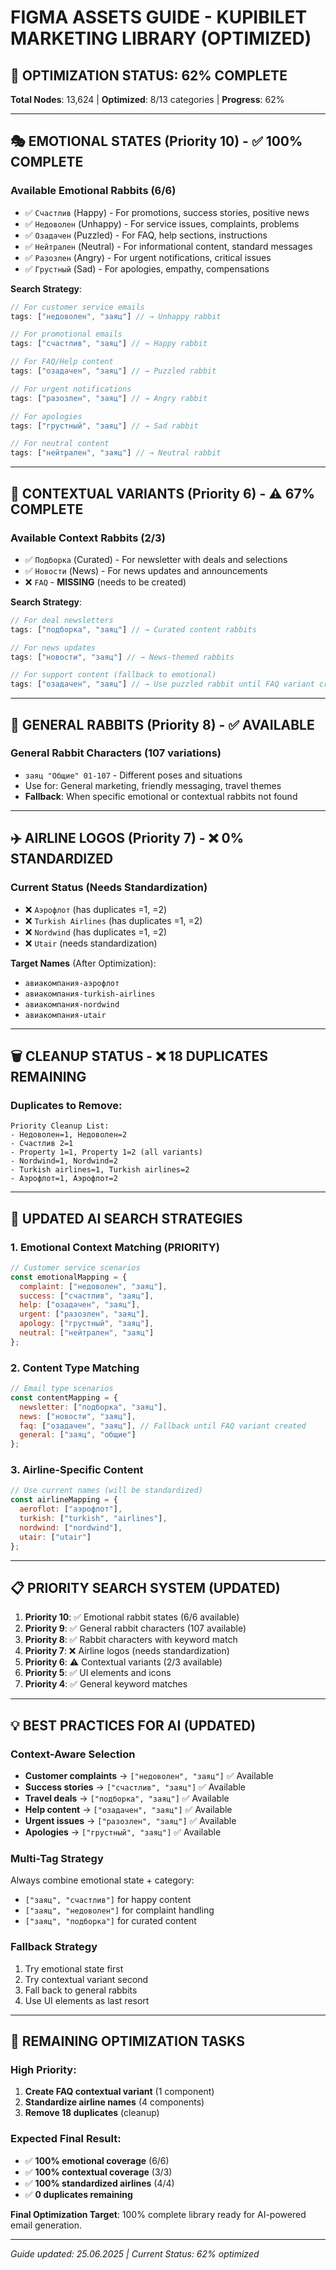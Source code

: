 # FIGMA ASSETS GUIDE - KUPIBILET MARKETING LIBRARY (OPTIMIZED)

## 🎯 OPTIMIZATION STATUS: 62% COMPLETE

**Total Nodes**: 13,624 | **Optimized**: 8/13 categories | **Progress**: 62%

---

## 🎭 EMOTIONAL STATES (Priority 10) - ✅ 100% COMPLETE

### Available Emotional Rabbits (6/6)
- ✅ `Счастлив` (Happy) - For promotions, success stories, positive news
- ✅ `Недоволен` (Unhappy) - For service issues, complaints, problems  
- ✅ `Озадачен` (Puzzled) - For FAQ, help sections, instructions
- ✅ `Нейтрален` (Neutral) - For informational content, standard messages
- ✅ `Разозлен` (Angry) - For urgent notifications, critical issues
- ✅ `Грустный` (Sad) - For apologies, empathy, compensations

**Search Strategy**:
```javascript
// For customer service emails
tags: ["недоволен", "заяц"] // → Unhappy rabbit

// For promotional emails  
tags: ["счастлив", "заяц"] // → Happy rabbit

// For FAQ/Help content
tags: ["озадачен", "заяц"] // → Puzzled rabbit

// For urgent notifications
tags: ["разозлен", "заяц"] // → Angry rabbit

// For apologies
tags: ["грустный", "заяц"] // → Sad rabbit

// For neutral content
tags: ["нейтрален", "заяц"] // → Neutral rabbit
```

---

## 📧 CONTEXTUAL VARIANTS (Priority 6) - ⚠️ 67% COMPLETE

### Available Context Rabbits (2/3)
- ✅ `Подборка` (Curated) - For newsletter with deals and selections
- ✅ `Новости` (News) - For news updates and announcements
- ❌ `FAQ` - **MISSING** (needs to be created)

**Search Strategy**:
```javascript
// For deal newsletters
tags: ["подборка", "заяц"] // → Curated content rabbits

// For news updates
tags: ["новости", "заяц"] // → News-themed rabbits

// For support content (fallback to emotional)
tags: ["озадачен", "заяц"] // → Use puzzled rabbit until FAQ variant created
```

---

## 🐰 GENERAL RABBITS (Priority 8) - ✅ AVAILABLE

### General Rabbit Characters (107 variations)
- `заяц "Общие" 01-107` - Different poses and situations
- Use for: General marketing, friendly messaging, travel themes
- **Fallback**: When specific emotional or contextual rabbits not found

---

## ✈️ AIRLINE LOGOS (Priority 7) - ❌ 0% STANDARDIZED

### Current Status (Needs Standardization)
- ❌ `Аэрофлот` (has duplicates =1, =2)
- ❌ `Turkish Airlines` (has duplicates =1, =2)
- ❌ `Nordwind` (has duplicates =1, =2)
- ❌ `Utair` (needs standardization)

**Target Names** (After Optimization):
- `авиакомпания-аэрофлот`
- `авиакомпания-turkish-airlines`
- `авиакомпания-nordwind`
- `авиакомпания-utair`

---

## 🗑️ CLEANUP STATUS - ❌ 18 DUPLICATES REMAINING

### Duplicates to Remove:
```
Priority Cleanup List:
- Недоволен=1, Недоволен=2
- Счастлив 2=1
- Property 1=1, Property 1=2 (all variants)
- Nordwind=1, Nordwind=2
- Turkish airlines=1, Turkish airlines=2
- Аэрофлот=1, Аэрофлот=2
```

---

## 🤖 UPDATED AI SEARCH STRATEGIES

### 1. Emotional Context Matching (PRIORITY)
```javascript
// Customer service scenarios
const emotionalMapping = {
  complaint: ["недоволен", "заяц"],
  success: ["счастлив", "заяц"],
  help: ["озадачен", "заяц"],
  urgent: ["разозлен", "заяц"],
  apology: ["грустный", "заяц"],
  neutral: ["нейтрален", "заяц"]
};
```

### 2. Content Type Matching
```javascript
// Email type scenarios  
const contentMapping = {
  newsletter: ["подборка", "заяц"],
  news: ["новости", "заяц"],
  faq: ["озадачен", "заяц"], // Fallback until FAQ variant created
  general: ["заяц", "общие"]
};
```

### 3. Airline-Specific Content
```javascript
// Use current names (will be standardized)
const airlineMapping = {
  aeroflot: ["аэрофлот"],
  turkish: ["turkish", "airlines"],
  nordwind: ["nordwind"],
  utair: ["utair"]
};
```

---

## 📋 PRIORITY SEARCH SYSTEM (UPDATED)

1. **Priority 10**: ✅ Emotional rabbit states (6/6 available)
2. **Priority 9**: ✅ General rabbit characters (107 available)
3. **Priority 8**: ✅ Rabbit characters with keyword match
4. **Priority 7**: ❌ Airline logos (needs standardization)
5. **Priority 6**: ⚠️ Contextual variants (2/3 available)
6. **Priority 5**: ✅ UI elements and icons
7. **Priority 4**: ✅ General keyword matches

---

## 💡 BEST PRACTICES FOR AI (UPDATED)

### Context-Aware Selection
- **Customer complaints** → `["недоволен", "заяц"]` ✅ Available
- **Success stories** → `["счастлив", "заяц"]` ✅ Available
- **Travel deals** → `["подборка", "заяц"]` ✅ Available
- **Help content** → `["озадачен", "заяц"]` ✅ Available
- **Urgent issues** → `["разозлен", "заяц"]` ✅ Available
- **Apologies** → `["грустный", "заяц"]` ✅ Available

### Multi-Tag Strategy
Always combine emotional state + category:
- `["заяц", "счастлив"]` for happy content
- `["заяц", "недоволен"]` for complaint handling
- `["заяц", "подборка"]` for curated content

### Fallback Strategy
1. Try emotional state first
2. Try contextual variant second  
3. Fall back to general rabbits
4. Use UI elements as last resort

---

## 🎯 REMAINING OPTIMIZATION TASKS

### High Priority:
1. **Create FAQ contextual variant** (1 component)
2. **Standardize airline names** (4 components)
3. **Remove 18 duplicates** (cleanup)

### Expected Final Result:
- ✅ **100% emotional coverage** (6/6)
- ✅ **100% contextual coverage** (3/3)
- ✅ **100% standardized airlines** (4/4)
- ✅ **0 duplicates remaining**

**Final Optimization Target**: 100% complete library ready for AI-powered email generation.

---

*Guide updated: 25.06.2025 | Current Status: 62% optimized*
